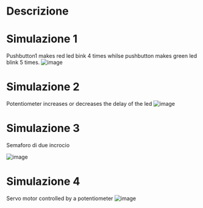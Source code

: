 # Descrizione

# Simulazione 1
Pushbutton1 makes red led bink 4 times whilse pushbutton makes green led blink 5 times.
![image](https://github.com/Spartachus/Arduino-Vacanza/assets/106468069/fd330077-bd09-41ff-b78b-d158b0d514c7)

# Simulazione 2
Potentiometer increases or decreases the delay of the led
![image](https://github.com/Spartachus/Arduino-Vacanza/assets/106468069/f0dfaa2e-1d94-4b9e-9c4f-4f8e9f31ac93)

# Simulazione 3
Semaforo di due incrocio

![image](https://github.com/Spartachus/Arduino-Vacanza/assets/106468069/9a98e24f-a0e9-4165-b1d5-d95f947671e3)

# Simulazione 4
Servo motor controlled by a potentiometer
![image](https://github.com/Spartachus/Arduino-Vacanza/assets/106468069/c931beab-7412-46e0-8678-ffe12bf6548d)

